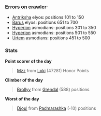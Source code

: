 ### Errors on crawler·
- [Antriksha](/#/ranking/Antriksha) elyos: positions 101 to 150
- [Barus](/#/ranking/Barus) elyos: positions 651 to 700
- [Hyperion](/#/ranking/Hyperion) asmodians: positions 301 to 350
- [Hyperion](/#/ranking/Hyperion) asmodians: positions 501 to 550
- [Urtem](/#/ranking/Urtem) asmodians: positions 451 to 500


### Stats

**Point scorer of the day**
>[Mzz](/#/character/Loki/973436) from [Loki](/#/ranking/Loki)  (47281) Honor Points


**Climber of the day**
>[Brollyy](/#/character/Grendal/14594) from [Grendal](/#/ranking/Grendal)  (588) positions


**Worst of the day**
>[Djoul](/#/character/Padmarashka/13191) from [Padmarashka](/#/ranking/Padmarashka)  (-10) positions


